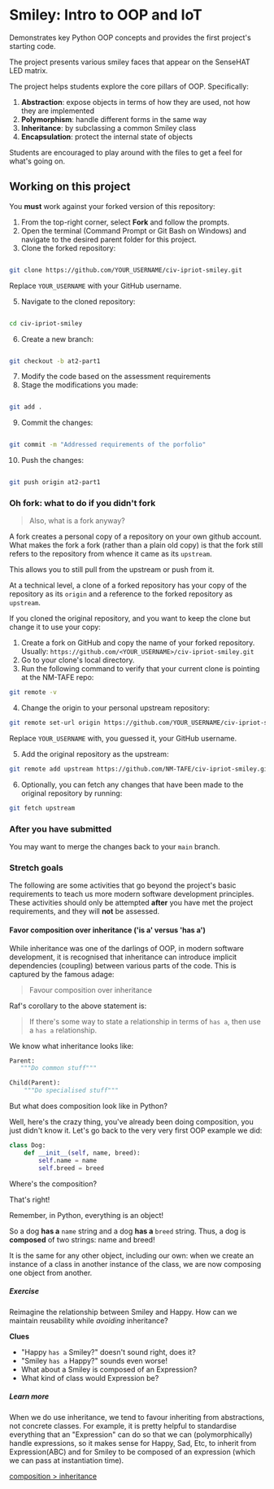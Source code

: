 # Smiley: Intro to OOP and IoT 

Demonstrates key Python OOP concepts and provides the first project's starting code.

The project presents various smiley faces that appear on the SenseHAT LED matrix. 

The project helps students explore the core pillars of OOP. Specifically:

1. **Abstraction**: expose objects in terms of how they are used, not how they are implemented
2. **Polymorphism**: handle different forms in the same way
3. **Inheritance**: by subclassing a common Smiley class
4. **Encapsulation**: protect the internal state of objects

Students are encouraged to play around with the files to get a feel for what's going on.

## Working on this project

You **must** work against your forked version of this repository:

1. From the top-right corner, select **Fork** and follow the prompts.
3. Open the terminal (Command Prompt or Git Bash on Windows) and navigate to the desired parent folder for this project.
4. Clone the forked repository:

```bash

git clone https://github.com/YOUR_USERNAME/civ-ipriot-smiley.git
```



Replace `YOUR_USERNAME` with your GitHub username.

5. Navigate to the cloned repository:

```bash

cd civ-ipriot-smiley
```


6. Create a new branch:

```bash

git checkout -b at2-part1
```

 
7. Modify the code based on the assessment requirements
8. Stage the modifications you made:

```bash

git add .
```


9. Commit the changes:

```bash

git commit -m "Addressed requirements of the porfolio"
```


10. Push the changes:

```bash

git push origin at2-part1
```

### Oh fork: what to do if you didn't fork
> Also, what is a fork anyway?

A fork creates a personal copy of a repository on your own github account.
What makes the fork a fork (rather than a plain old copy) is that the fork 
still refers to the repository from whence it came as its `upstream`.

This allows you to still pull from the upstream or push from it.

At a technical level, a clone of a forked repository has your
copy of the repository as its `origin` and a reference to the forked 
repository as `upstream`.

If you cloned the original repository, and you want to keep the clone but 
change it to use your copy:

1. Create a fork on GitHub and copy the name of your forked repository. Usually:
`https://github.com/<YOUR_USERNAME>/civ-ipriot-smiley.git`
2. Go to your clone's local directory. 
3. Run the following command to verify that your current clone is pointing 
   at the NM-TAFE repo:

```bash
git remote -v
```

4. Change the origin to your personal upstream repository:

```bash
git remote set-url origin https://github.com/YOUR_USERNAME/civ-ipriot-smiley.git
```
Replace `YOUR_USERNAME` with, you guessed it, your GitHub username.

5. Add the original repository as the upstream:

```bash
git remote add upstream https://github.com/NM-TAFE/civ-ipriot-smiley.git
```

6. Optionally, you can fetch any changes that have been made to the original 
   repository by running:

```bash
git fetch upstream
```

### After you have submitted

You may want to merge the changes back to your `main` branch.

### Stretch goals
The following are some activities that go beyond the project's basic requirements to teach us more modern software development principles. These activities should only be attempted **after** you have met the project requirements, and they will **not** be assessed.

#### Favor composition over inheritance ('is a' versus 'has a')

While inheritance was one of the darlings of OOP, in modern software development, it is recognised that inheritance can introduce implicit dependencies (coupling) between various parts of the code. This is captured by the famous adage:

> Favour composition over inheritance

Raf's corollary to the above statement is:

> If there's some way to state a relationship in terms of `has a`, then use a `has a` relationship.

We know what inheritance looks like:

```python
Parent:
   """Do common stuff"""

Child(Parent):
    """Do specialised stuff"""
```

But what does composition look like in Python?

Well, here's the crazy thing, you've already been doing composition, you just didn't know it. Let's go back to the very very first OOP example we did:

```python
class Dog:
    def __init__(self, name, breed):
        self.name = name
        self.breed = breed
```

Where's the composition?

That's right!

Remember, in Python, everything is an object!

So a dog **has a** `name` string and a dog **has a** `breed` string. Thus, a dog is **composed** of two strings: name and breed!

It is the same for any other object, including our own: when we create an instance of a class in another instance of the class, we are now composing one object from another.


##### Exercise
Reimagine the relationship between Smiley and Happy. How can we maintain reusability while *avoiding* inheritance?

**Clues**
- "Happy `has a` Smiley?" doesn't sound right, does it?
- "Smiley `has a` Happy?" sounds even worse! 
- What about a Smiley is composed of an Expression?
- What kind of class would Expression be?

##### Learn more
When we do use inheritance, we tend to favour inheriting from abstractions, not concrete classes. For example, it is pretty helpful to standardise everything that an "Expression" can do so that we can (polymorphically) handle expressions, so it makes sense for Happy, Sad, Etc, to inherit from Expression(ABC) and for Smiley to be composed of an expression (which we can pass at instantiation time).

[composition > inheritance](https://www.youtube.com/watch?v=hxGOiiR9ZKg)



        





